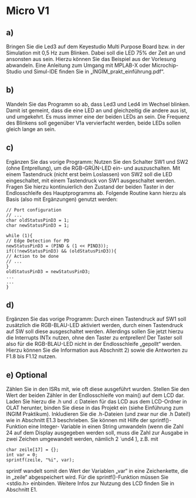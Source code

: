 # Micro V1

## a)

Bringen Sie die Led3 auf dem Keyestudio Multi Purpose Board bzw. in der
Simulation mit 0,5 Hz zum Blinken. Dabei soll die LED 75% der Zeit an und
ansonsten aus sein. Hierzu können Sie das Beispiel aus der Vorlesung abwandeln.
Eine Anleitung zum Umgang mit MPLAB-X oder Microchip-Studio und Simul-IDE
finden Sie in „INGIM_prakt_einführung.pdf“.

## b)

Wandeln Sie das Programm so ab, dass Led3 und Led4 im Wechsel blinken. Damit
ist gemeint, dass die eine LED an und gleichzeitig die andere aus ist, und
umgekehrt. Es muss immer eine der beiden LEDs an sein. Die Frequenz des
Blinkens soll gegenüber V1a vervierfacht werden, beide LEDs sollen gleich lange
an sein.

## c)

Ergänzen Sie das vorige Programm: Nutzen Sie den Schalter SW1 und SW2 (ohne
Entprellung), um die RGB-GRÜN-LED ein- und auszuschalten. Mit einem
Tastendruck (nicht erst beim Loslassen) von SW2 soll die LED eingeschaltet, mit
einem Tastendruck von SW1 ausgeschaltet werden. Fragen Sie hierzu
kontinuierlich den Zustand der beiden Taster in der Endlosschleife des
Hauptprogramms ab. Folgende Routine kann hierzu als Basis (also mit
Ergänzungen) genutzt werden:

```
// Port configuration
// ...
char oldStatusPinD3 = 1;
char newStatusPinD3 = 1;

while (1){
// Edge Detection for PD
newStatusPinD3 = (PIND & (1 << PIND3));
if((!newStatusPinD3) && (oldStatusPinD3)){
// Action to be done
// ...
}
oldStatusPinD3 = newStatusPinD3;
...
...
}
```

## d)

Ergänzen Sie das vorige Programm: Durch einen Tastendruck auf SW1 soll
zusätzlich die RGB-BLAU-LED aktiviert werden, durch einen Tastendruck auf SW
soll diese ausgeschaltet werden. Allerdings sollen Sie jetzt hierzu die Interrupts
INTx nutzen, ohne den Taster zu entprellen! Der Taster soll also für die RGB-BLAU-LED nicht in der Endlosschleife „gepollt“ werden. Hierzu können Sie die Information
aus Abschnitt 2) sowie die Antworten zu F1.8 bis F1.12 nutzen.

## e) Optional

Zählen Sie in den ISRs mit, wie oft diese ausgeführt wurden. Stellen Sie
den Wert der beiden Zähler in der Endlosschleife von main() auf dem LCD dar.
Laden Sie hierzu die .h und .c Dateien für das LCD aus dem LCD-Ordner in OLAT
herunter, binden Sie diese in das Projekt ein (siehe Einführung zum INGIM
Praktikum). Inkludieren Sie die .h-Dateien (und zwar nur die .h Datei!) wie in
Abschnitt E1.3 beschrieben. Sie können mit Hilfe der sprintf()-Funktion eine Integer-
Variable in einen String umwandeln (wenn die Zahl 24 auf dem Display
ausgegeben werden soll, muss die Zahl zur Ausgabe in zwei Zeichen umgewandelt
werden, nämlich 2 ́ und4 ́), z.B. mit

```
char zeile[17] = {};
int var = 0;
sprintf(zeile, "%i", var);
```

sprintf wandelt somit den Wert der Variablen „var“ in eine Zeichenkette, die in „zeile“
abgespeichert wird. Für die sprintf()-Funktion müssen Sie <stdio.h> einbinden.
Weitere Infos zur Nutzung des LCD finden Sie in Abschnitt E1.
